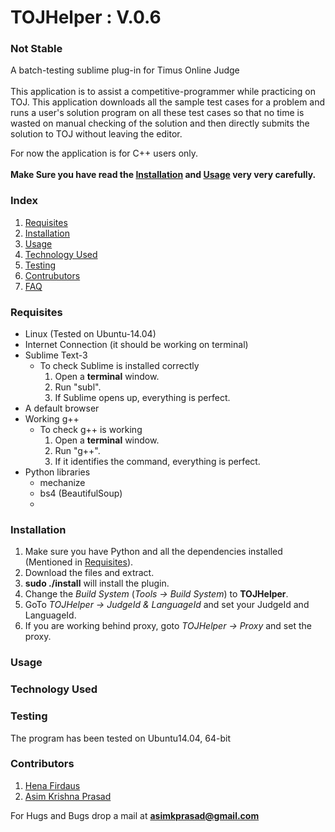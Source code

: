 <h1>TOJHelper : V.0.6</h1>
<h3>Not Stable</h3>
A batch-testing sublime plug-in for Timus Online Judge
<br><br>
This application is to assist a competitive-programmer while practicing on TOJ. This application downloads all the sample test cases for a problem and runs a user&#39;s solution program on all these test cases so that no time is wasted on manual checking of the solution and then directly submits the solution to TOJ without leaving the editor.

For now the application is for C++ users only.
<br>
<br>
<b>Make Sure you have read the <a href="#installation">Installation</a> and <a href="#usage">Usage</a> very very carefully.</b>
<br>

<h3>Index</h3>
<ol>
<li><a href="#requisites">Requisites</a></li>
<li><a href="#installation">Installation</a></li>
<li><a href="#usage">Usage</a></li>
<li><a href="#techused">Technology Used</a></li>
<li><a href="#testing">Testing</a></li>
<li><a href="#contributors">Contrubutors</a></li>
<li><a href="http://bugecode.com/post.php?pid=121" target="_blank">FAQ</a></li>
</ol>

<a name="requisites"><h3>Requisites</h3></a>
<ul>
<li>Linux (Tested on Ubuntu-14.04)</li>
<li>Internet Connection (it should be working on terminal)</li>
<li>Sublime Text-3
	<ul>
	<li>To check Sublime is installed correctly
		<ol>
		<li>Open a <b>terminal</b> window.</li>
		<li>Run "subl".</li>
		<li>If Sublime opens up, everything is perfect.</li>
		</ol>
	</li>
	</ul>	
</li>
<li>A default browser</li>
<li>Working g++
	<ul>
	<li>To check g++ is working
		<ol>
		<li>Open a <b>terminal</b> window.</li>
		<li>Run "g++".</li>
		<li>If it identifies the command, everything is perfect.</li>
		</ol>
	</li>
	</ul>
</li>
<li>Python libraries
	<ul>
	<li>mechanize</li>
	<li>bs4 (BeautifulSoup)</li>
	<li></li>
	</ul>
</li>
</ul>

<a name="installation"><h3>Installation</h3></a>
<ol>
<li>Make sure you have Python and all the dependencies installed (Mentioned in <a href="#requisites">Requisites</a>).</li>
<li>Download the files and extract.</li>
<li><b>sudo ./install</b> will install the plugin.</li>
<li>Change the <i>Build System</i> (<i>Tools -> Build System</i>) to <b>TOJHelper</b>.</li>
<li>GoTo <i>TOJHelper -> JudgeId & LanguageId</i> and set your JudgeId and LanguageId.</li>
<li>If you are working behind proxy, goto <i>TOJHelper -> Proxy</i> and set the proxy.</li>
</ol>



<a name="usage"><h3>Usage</h3></a>
<ul>

</ul>


<a name="techused"><h3>Technology Used</h3></a>
<ul>

</ul>

<a name="testing"><h3>Testing</h3></a>
The program has been tested on Ubuntu14.04, 64-bit

<a name="contributors"><h3>Contributors</h3></a>
<ol>
	<li><a href="https://github.com/henadaus">Hena Firdaus</a></li>
	<li><a href="https://github.com/pakhandi">Asim Krishna Prasad</a></li>
</ol>

For Hugs and Bugs drop a mail at <b>asimkprasad@gmail.com</b>

